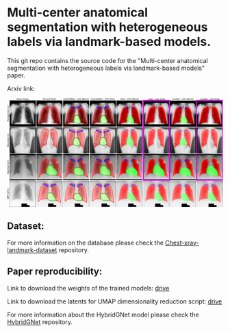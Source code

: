 # Multi-center anatomical segmentation with heterogeneous labels via landmark-based models.

This git repo contains the source code for the "Multi-center anatomical segmentation with heterogeneous labels via landmark-based models" paper.

Arxiv link:

![image](figure.png)

## Dataset:

For more information on the database please check the [Chest-xray-landmark-dataset](https://github.com/ngaggion/Chest-xray-landmark-dataset) repository.

## Paper reproducibility:

Link to download the weights of the trained models: [drive](https://drive.google.com/file/d/1yjXB0VgPY2mdz6TVpI-wtFJVUVv2GLj3)

Link to download the latents for UMAP dimensionality reduction script: [drive](https://drive.google.com/file/d/13EKbgSNZ9pON_vuVHT99BVqSnlwj8Pae)

For more information about the HybridGNet model please check the [HybridGNet](https://github.com/ngaggion/HybridGNet) repository.